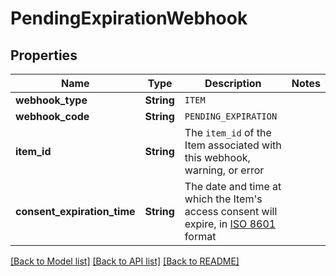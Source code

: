 # PendingExpirationWebhook

## Properties

Name | Type | Description | Notes
------------ | ------------- | ------------- | -------------
**webhook_type** | **String** | `ITEM` | 
**webhook_code** | **String** | `PENDING_EXPIRATION` | 
**item_id** | **String** | The `item_id` of the Item associated with this webhook, warning, or error | 
**consent_expiration_time** | **String** | The date and time at which the Item's access consent will expire, in [ISO 8601](https://wikipedia.org/wiki/ISO_8601) format | 

[[Back to Model list]](../README.md#documentation-for-models) [[Back to API list]](../README.md#documentation-for-api-endpoints) [[Back to README]](../README.md)


